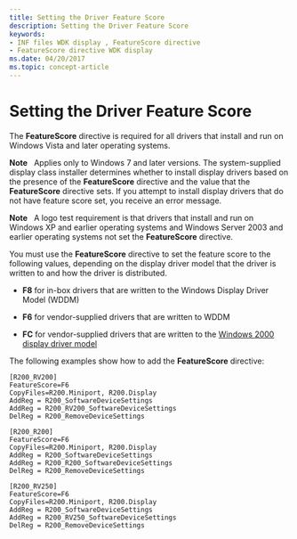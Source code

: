 ```yaml
---
title: Setting the Driver Feature Score
description: Setting the Driver Feature Score
keywords:
- INF files WDK display , FeatureScore directive
- FeatureScore directive WDK display
ms.date: 04/20/2017
ms.topic: concept-article
---
```


# Setting the Driver Feature Score


The **FeatureScore** directive is required for all drivers that install and run on Windows Vista and later operating systems.

**Note**   Applies only to Windows 7 and later versions.
The system-supplied display class installer determines whether to install display drivers based on the presence of the **FeatureScore** directive and the value that the **FeatureScore** directive sets. If you attempt to install display drivers that do not have feature score set, you receive an error message.

 

**Note**   A logo test requirement is that drivers that install and run on Windows XP and earlier operating systems and Windows Server 2003 and earlier operating systems not set the **FeatureScore** directive.

 

You must use the **FeatureScore** directive to set the feature score to the following values, depending on the display driver model that the driver is written to and how the driver is distributed.

-   **F8** for in-box drivers that are written to the Windows Display Driver Model (WDDM)

-   **F6** for vendor-supplied drivers that are written to WDDM

-   **FC** for vendor-supplied drivers that are written to the [Windows 2000 display driver model](windows-2000-display-driver-model-design-guide.md)

The following examples show how to add the **FeatureScore** directive:

```inf
[R200_RV200]
FeatureScore=F6
CopyFiles=R200.Miniport, R200.Display
AddReg = R200_SoftwareDeviceSettings
AddReg = R200_RV200_SoftwareDeviceSettings
DelReg = R200_RemoveDeviceSettings

[R200_R200]
FeatureScore=F6
CopyFiles=R200.Miniport, R200.Display
AddReg = R200_SoftwareDeviceSettings
AddReg = R200_R200_SoftwareDeviceSettings
DelReg = R200_RemoveDeviceSettings

[R200_RV250]
FeatureScore=F6
CopyFiles=R200.Miniport, R200.Display
AddReg = R200_SoftwareDeviceSettings
AddReg = R200_RV250_SoftwareDeviceSettings
DelReg = R200_RemoveDeviceSettings
```

 
